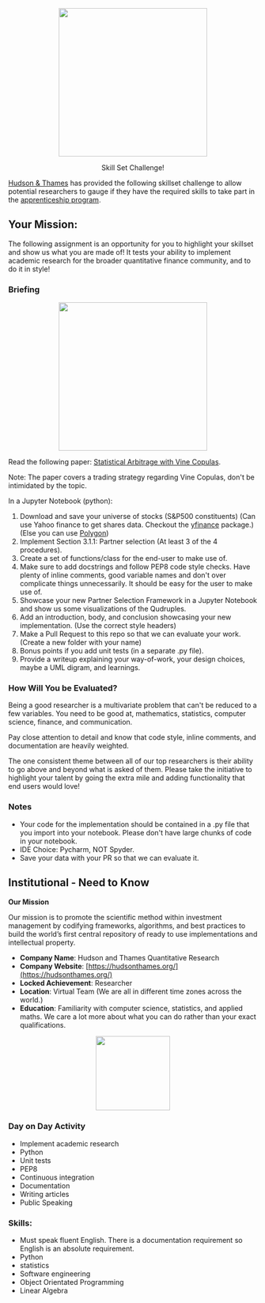 <div align="center">
  <img src="https://raw.githubusercontent.com/hudson-and-thames/march_applications_21/main/images/arbitragelab_logo.png" height="300"><br>
</div>                                                                                                                                               


<p style="text-align: center; Our previous cohort built the foundations of the [ArbitrageLab](https://hudsonthames.org/arbitragelab/) python library. You will continue to build on their success!>



# Skill Set Challenge!
[Hudson & Thames](https://hudsonthames.org/) has provided the following skillset challenge to allow potential researchers to gauge if they have the required skills to take part in the [apprenticeship program](https://hudsonthames.org/apprenticeship-program/).

## Your Mission:
The following assignment is an opportunity for you to highlight your skillset and show us what you are made of! It tests your ability to implement academic research for the broader quantitative finance community, and to do it in style!

### Briefing

<div align="center">
  <img src="https://hudsonthames.org/wp-content/uploads/2020/09/Pairs-Selection-1.jpg" height="300"><br>
</div>  

Read the following paper: [Statistical Arbitrage with Vine Copulas](https://www.econstor.eu/bitstream/10419/147450/1/870932616.pdf). 

Note: The paper covers a trading strategy regarding Vine Copulas, don't be intimidated by the topic.

In a Jupyter Notebook (python):

1. Download and save your universe of stocks (S&P500 constituents) (Can use Yahoo finance to get shares data. Checkout the [yfinance](https://github.com/ranaroussi/yfinance) package.)(Else you can use [Polygon](https://polygon.io/))
1. Implement Section 3.1.1: Partner selection (At least 3 of the 4 procedures).
1. Create a set of functions/class for the end-user to make use of.
1. Make sure to add docstrings and follow PEP8 code style checks. Have plenty of inline comments, good variable names and don't over complicate things unnecessarily. It should be easy for the user to make use of.
1. Showcase your new Partner Selection Framework in a Jupyter Notebook and show us some visualizations of the Qudruples.
1. Add an introduction, body, and conclusion showcasing your new implementation. (Use the correct style headers)
1. Make a Pull Request to this repo so that we can evaluate your work. (Create a new folder with your name)
1. Bonus points if you add unit tests (in a separate .py file).
1. Provide a writeup explaining your way-of-work, your design choices, maybe a UML digram, and learnings.

### How Will You be Evaluated?

Being a good researcher is a multivariate problem that can't be reduced to a few variables. You need to be good at, mathematics, statistics, computer science, finance, and communication.

Pay close attention to detail and know that code style, inline comments, and documentation are heavily weighted.

The one consistent theme between all of our top researchers is their ability to go above and beyond what is asked of them. Please take the initiative to highlight your talent by going the extra mile and adding functionality that end users would love!

### Notes
* Your code for the implementation should be contained in a .py file that you import into your notebook. Please don't have large chunks of code in your notebook.
* IDE Choice: Pycharm, NOT Spyder.
* Save your data with your PR so that we can evaluate it.

## Institutional - Need to Know

**Our Mission**

Our mission is to promote the scientific method within investment management by codifying frameworks, algorithms, and best practices to build the world’s first central repository of ready to use implementations and intellectual property.

* **Company Name**: Hudson and Thames Quantitative Research
* **Company Website**: [https://hudsonthames.org/](https://hudsonthames.org/)
* **Locked Achievement**: Researcher
* **Location**: Virtual Team (We are all in different time zones across the world.)
* **Education**: Familiarity with computer science, statistics, and applied maths. We care a lot more about what you can do rather than your exact qualifications.

<div align="center">
  <img src="https://raw.githubusercontent.com/hudson-and-thames/mlfinlab/master/docs/source/logo/Hudson%20%26%20Thames_verticalblack.png" height="150"><br>
</div>

### Day on Day Activity
* Implement academic research
* Python
* Unit tests
* PEP8
* Continuous integration
* Documentation
* Writing articles
* Public Speaking

### Skills:
* Must speak fluent English. There is a documentation requirement so English is an absolute requirement.
* Python
* statistics
* Software engineering
* Object Orientated Programming
* Linear Algebra
